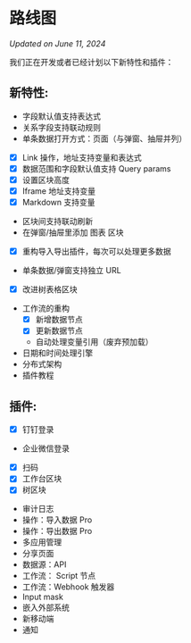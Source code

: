 # 路线图

*Updated on June 11, 2024*

我们正在开发或者已经计划以下新特性和插件：

## 新特性:

- 字段默认值支持表达式
- 关系字段支持联动规则
- 单条数据打开方式：页面（与弹窗、抽屉并列）
- [x] Link 操作，地址支持变量和表达式
- [x] 数据范围和字段默认值支持 Query params
- [x] 设置区块高度
- [x] Iframe 地址支持变量
- [x] Markdown 支持变量
- 区块间支持联动刷新
- 在弹窗/抽屉里添加 图表 区块
- [x] 重构导入导出插件，每次可以处理更多数据
- 单条数据/弹窗支持独立 URL
- [x] 改进树表格区块
- 工作流的重构
  - [x] 新增数据节点
  - [x] 更新数据节点
  - 自动处理变量引用（废弃预加载）
- 日期和时间处理引擎
- 分布式架构
- 插件教程
  
## 插件:

- [x] 钉钉登录
- 企业微信登录
- [x] 扫码
- [x] 工作台区块
- [x] 树区块
- 审计日志
- 操作：导入数据 Pro
- 操作：导出数据 Pro
- 多应用管理
- 分享页面
- 数据源：API
- 工作流： Script 节点
- 工作流：Webhook 触发器
- Input mask
- 嵌入外部系统
- 新移动端
- 通知
